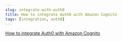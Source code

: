 ```yaml
---
slug: integrate-with-auth0
title: How to integrate Auth0 with Amazon Cognito
tags: [integration, auth0]
---
```


[How to integrate Auth0 with Amazon Cognito](https://auth0.com/docs/integrations/amazon-cognito) 

